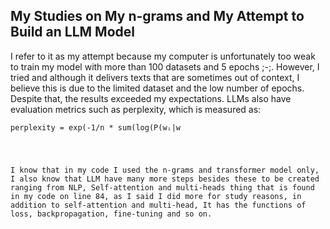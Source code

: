 <h2>My Studies on My n-grams and My Attempt to Build an LLM Model</h2>
<p>
I refer to it as my attempt because my computer is unfortunately too weak to train my model with more than 100 datasets and 5 epochs ;-;.
However, I tried and although it delivers texts that are sometimes out of context, I believe this is due to the limited dataset and the low number of epochs. Despite that, the results exceeded my expectations.
LLMs also have evaluation metrics such as perplexity, which is measured as:
</p>
<p>
<code>perplexity = exp(-1/n * sum(log(P(wᵢ|w<i))) for i = 1 to N)</code>
</p>
<p>
I know that in my code I used the n-grams and transformer model only, I also know that LLM have many more steps besides these to be created ranging from NLP, Self-attention and multi-heads thing that is found in my code on line 84, as I said I did more for study reasons, in addition to self-attention and multi-head, It has the functions of loss, backpropagation, fine-tuning and so on.
</p>

